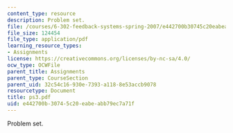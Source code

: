 ```yaml
---
content_type: resource
description: Problem set.
file: /courses/6-302-feedback-systems-spring-2007/e442700b30745c20eabeabb79ec7a71f_ps3.pdf
file_size: 124454
file_type: application/pdf
learning_resource_types:
- Assignments
license: https://creativecommons.org/licenses/by-nc-sa/4.0/
ocw_type: OCWFile
parent_title: Assignments
parent_type: CourseSection
parent_uid: 32c54c16-930e-7393-a118-8e53accb9078
resourcetype: Document
title: ps3.pdf
uid: e442700b-3074-5c20-eabe-abb79ec7a71f
---
```

Problem set.
